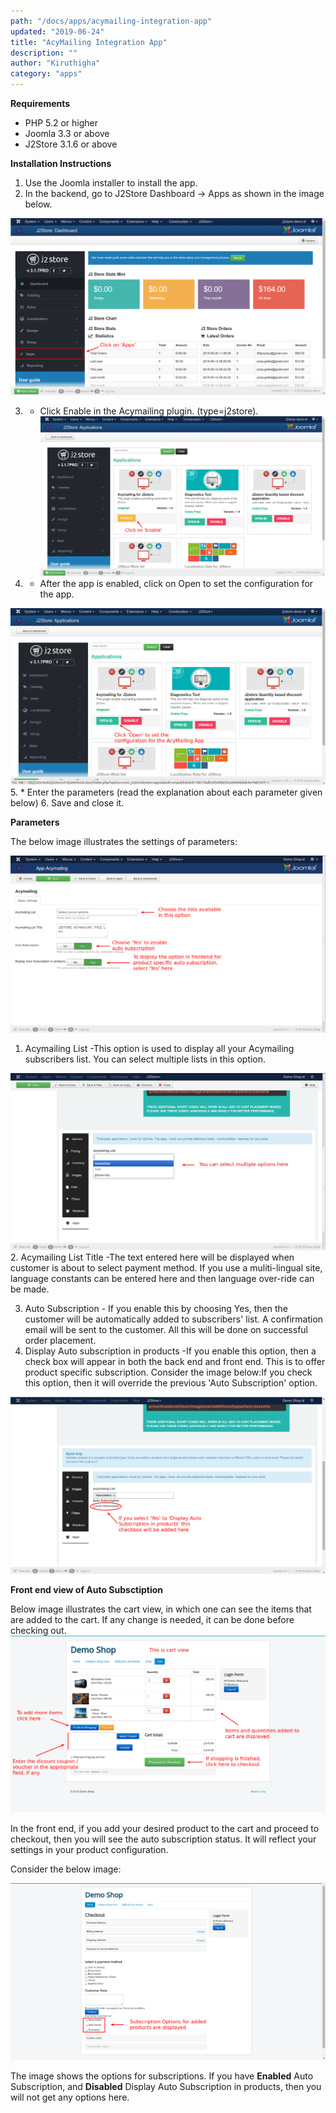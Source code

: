 ```yaml
---
path: "/docs/apps/acymailing-integration-app"
updated: "2019-06-24"
title: "AcyMailing Integration App"
description: ""
author: "Kiruthigha"
category: "apps"
---
```


**Requirements**

* PHP 5.2 or higher
* Joomla 3.3 or above
* J2Store 3.1.6 or above

**Installation Instructions**

1. Use the Joomla installer to install the app.
2. In the backend, go to J2Store Dashboard -> Apps as shown in the image below.

![ai01](https://raw.githubusercontent.com/j2store/doc-images/master/apps/acymailing-integration-app/am1.png)

3. * Click Enable in the Acymailing plugin. (type=j2store).
![ai02](https://raw.githubusercontent.com/j2store/doc-images/master/apps/acymailing-integration-app/am2.png)
4. * After the app is enabled, click on Open to set the configuration for the app.

![ai03](https://raw.githubusercontent.com/j2store/doc-images/master/apps/acymailing-integration-app/am3.png)
5. * Enter the parameters (read the explanation about each parameter given below)
6. Save and close it.

**Parameters**

The below image illustrates the settings of parameters:

![ai04](https://raw.githubusercontent.com/j2store/doc-images/master/apps/acymailing-integration-app/am4.png)

1. Acymailing List -This option is used to display all your Acymailing subscribers list. You can select multiple lists in this option.

![ai05](https://raw.githubusercontent.com/j2store/doc-images/master/apps/acymailing-integration-app/am5.png)
2. Acymailing List Title -The text entered here will be displayed when customer is about to select payment method. If you use a muliti-lingual site, language constants can be entered here and then language over-ride can be made.


3. Auto Subscription - If you enable this by choosing Yes, then the customer will be automatically added to subscribers' list. A confirmation email will be sent to the customer. All this will be done on successful order placement.
4. Display Auto subscription in products -If you enable this option, then a check box will appear in both the back end and front end. This is to offer product specific subscription. Consider the image below:If you check this option, then it will override the previous 'Auto Subscription' option.

![ai06](https://raw.githubusercontent.com/j2store/doc-images/master/apps/acymailing-integration-app/am6.png)

**Front end view of Auto Subsctiption**

Below image illustrates the cart view, in which one can see the items that are added to the cart. If any change is needed, it can be done before checking out.
![ai07](https://raw.githubusercontent.com/j2store/doc-images/master/apps/acymailing-integration-app/am7.png)



In the front end, if you add your desired product to the cart and proceed to checkout, then you will see the auto subscription status. It will reflect your settings in your product configuration.

Consider the below image:

![ai08](https://raw.githubusercontent.com/j2store/doc-images/master/apps/acymailing-integration-app/am8.png)

The image shows the options for subscriptions. If you have **Enabled** Auto Subscription, and **Disabled** Display Auto Subscription in products, then you will not get any options here.
